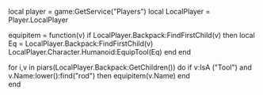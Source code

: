 local player = game:GetService("Players")
local LocalPlayer = Player.LocalPlayer

equipitem = function(v)
    if LocalPlayer.Backpack:FindFirstChild(v) then
        local Eq = LocalPlayer.Backpack:FindFirstChild(v)
		LocalPlayer.Character.Humanoid:EquipTool(Eq)
	end
end

for i,v in piars(LocalPlayer.Backpack:GetChildren()) do
    if v:IsA ("Tool") and v.Name:lower():find("rod") then
    equipitem(v.Name)
    end    
end
